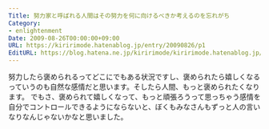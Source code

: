 ```yaml
---
Title: 努力家と呼ばれる人間はその努力を何に向けるべきか考えるのを忘れがち
Category:
- enlightenment
Date: 2009-08-26T00:00:00+09:00
URL: https://kiririmode.hatenablog.jp/entry/20090826/p1
EditURL: https://blog.hatena.ne.jp/kiririmode/kiririmode.hatenablog.jp/atom/entry/8454420450078212677
---
```



努力したら褒められるってどこにでもある状況ですし、褒められたら嬉しくなるっていうのも自然な感情だと思います。そしたら人間、もっと褒められたくなります。
でもさ、褒められて嬉しくなって、もっと頑張ろうって思っちゃう感情を自分でコントロールできるようにならないと、ぼくもみなさんもずっと人の言いなりなんじゃないかなと思いました。
